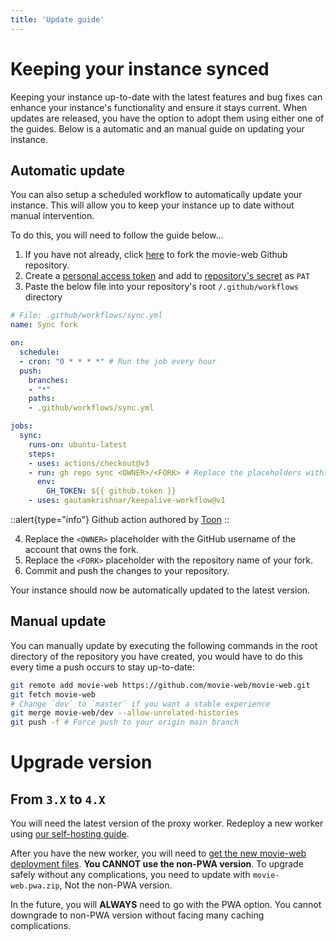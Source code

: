 ```yaml
---
title: 'Update guide'
---
```


# Keeping your instance synced

Keeping your instance up-to-date with the latest features and bug fixes can enhance your instance's functionality and ensure it stays current. When updates are released, you have the option to adopt them using either one of the guides. Below is a automatic and an manual guide on updating your instance.

## Automatic update

You can also setup a scheduled workflow to automatically update your instance. This will allow you to keep your instance up to date without manual intervention.

To do this, you will need to follow the guide below...
1. If you have not already, click [here](https://github.com/movie-web/movie-web/fork) to fork the movie-web Github repository.
2. Create a [personal access token](https://docs.catalyst.zoho.com/en/tutorials/githubbot/java/generate-personal-access-token) and add to [repository's secret](https://docs.github.com/en/actions/security-guides/using-secrets-in-github-actions#creating-secrets-for-a-repository) as `PAT`
3. Paste the below file into your repository's root `/.github/workflows` directory

```yaml
# File: .github/workflows/sync.yml
name: Sync fork

on:
  schedule:
  - cron: "0 * * * *" # Run the job every hour
  push:
    branches:
    - "*"
    paths:
    - .github/workflows/sync.yml

jobs:
  sync:
    runs-on: ubuntu-latest
    steps:
    - uses: actions/checkout@v3
    - run: gh repo sync <OWNER>/<FORK> # Replace the placeholders within the < >
      env:
        GH_TOKEN: ${{ github.token }}
    - uses: gautamkrishnar/keepalive-workflow@v1
```
::alert{type="info"}
Github action authored by [Toon](https://github.com/Toon-arch)
::

4. Replace the `<OWNER>` placeholder with the GitHub username of the account that owns the fork.
5. Replace the `<FORK>` placeholder with the repository name of your fork.
6. Commit and push the changes to your repository.

Your instance should now be automatically updated to the latest version.

## Manual update

You can manually update by executing the following commands in the root directory of the repository you have created, you would have to do this every time a push occurs to stay up-to-date:

```bash
git remote add movie-web https://github.com/movie-web/movie-web.git
git fetch movie-web
# Change `dev` to `master` if you want a stable experience
git merge movie-web/dev --allow-unrelated-histories
git push -f # Force push to your origin main branch
```

# Upgrade version

## From `3.X` to `4.X`

You will need the latest version of the proxy worker. Redeploy a new worker using [our self-hosting guide](../2.proxy/1.deploy.md).

After you have the new worker, you will need to [get the new movie-web deployment files](https://github.com/movie-web/movie-web/releases/latest). **You CANNOT use the non-PWA version**. To upgrade safely without any complications, you need to update with `movie-web.pwa.zip`, Not the non-PWA version.

In the future, you will **ALWAYS** need to go with the PWA option. You cannot downgrade to non-PWA version without facing many caching complications.
